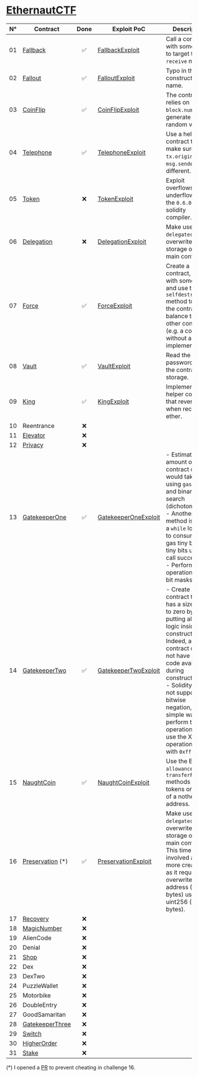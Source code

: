 # [EthernautCTF](https://ethernaut.openzeppelin.com/)

| N°  | Contract                                                   | Done | Exploit PoC                                                             | Description                                                                                                                                                                                                                                                                                                                     |
| --- | ---------------------------------------------------------- | :--: | ----------------------------------------------------------------------- | ------------------------------------------------------------------------------------------------------------------------------------------------------------------------------------------------------------------------------------------------------------------------------------------------------------------------------- |
| 01  | [Fallback](../src/EthernautCTF/Fallback.sol)               |  ✅  | [FallbackExploit](../test/EthernautCTF/FallbackExploit.t.sol)           | Call a contract with some value to target the `receive` method.                                                                                                                                                                                                                                                                 |
| 02  | [Fallout](../src/EthernautCTF/Fallout.sol)                 |  ✅  | [FalloutExploit](../test/EthernautCTF/FalloutExploit.t.sol)             | Typo in the constructor name.                                                                                                                                                                                                                                                                                                   |
| 03  | [CoinFlip](../src/EthernautCTF/CoinFlip.sol)               |  ✅  | [CoinFlipExploit](../test/EthernautCTF/CoinFlipExploit.t.sol)           | The contract relies on `block.number` to generate a random value.                                                                                                                                                                                                                                                               |
| 04  | [Telephone](../src/EthernautCTF/Telephone.sol)             |  ✅  | [TelephoneExploit](../test/EthernautCTF/TelephoneExploit.t.sol)         | Use a helper contract to make sure `tx.origin` and `msg.sender` are different.                                                                                                                                                                                                                                                  |
| 05  | [Token](../src/EthernautCTF/Token.sol)                     |  ❌  | [TokenExploit](../test/EthernautCTF/TokenExploit.t.sol)                 | Exploit overflows and underflows of the `0.6.0` solidity compiler.                                                                                                                                                                                                                                                              |
| 06  | [Delegation](../src/EthernautCTF/Delegation.sol)           |  ❌  | [DelegationExploit](../test/EthernautCTF/DelegationExploit.t.sol)       | Make use of the `delegatecall` to overwrite the storage of the main contract.                                                                                                                                                                                                                                                   |
| 07  | [Force](../src/EthernautCTF/Force.sol)                     |  ✅  | [ForceExploit](../test/EthernautCTF/ForceExploit.t.sol)                 | Create a contract, fund it with some ether and use the `selfdestruct` method to send the contract balance to any other contract (e.g. a contract without any implementation).                                                                                                                                                   |
| 08  | [Vault](../src/EthernautCTF/Vault.sol)                     |  ✅  | [VaultExploit](../test/EthernautCTF/VaultExploit.t.sol)                 | Read the password from the contract storage.                                                                                                                                                                                                                                                                                    |
| 09  | [King](../src/EthernautCTF/King.sol)                       |  ✅  | [KingExploit](../test/EthernautCTF/KingExploit.t.sol)                   | Implement a helper contract that reverts when receiving ether.                                                                                                                                                                                                                                                                  |
| 10  | Reentrance                                                 |  ❌  |                                                                         |                                                                                                                                                                                                                                                                                                                                 |
| 11  | [Elevator](../src/EthernautCTF/Elevator.sol)               |  ❌  |                                                                         |                                                                                                                                                                                                                                                                                                                                 |
| 12  | [Privacy](../src/EthernautCTF/Privacy.sol)                 |  ❌  |                                                                         |                                                                                                                                                                                                                                                                                                                                 |
| 13  | [GatekeeperOne](../src/EthernautCTF/GatekeeperOne.sol)     |  ✅  | [GatekeeperOneExploit](../test/EthernautCTF/GatekeeperOneExploit.t.sol) | - Estimate the amount of gas a contract call would take using `gasleft` and binary search (dichotomy).<br>- Another method is to use a `while` loop and to consume the gas tiny bits by tiny bits until the call succeeds.<br>- Perform operations using bit masks.                                                             |
| 14  | [GatekeeperTwo](../src/EthernautCTF/GatekeeperTwo.sol)     |  ✅  | [GatekeeperTwoExploit](../test/EthernautCTF/GatekeeperTwoExploit.t.sol) | - Create a contract that has a size equal to zero by putting all the logic inside the constructor. Indeed, a contract does not have source code available during construction.<br>- Solidity does not support bitwise negation, but a simple way to perform the operation is to use the XOR operation (`^`) with `0xff` (ones). |
| 15  | [NaughtCoin](../src/EthernautCTF/NaughtCoin.sol)           |  ✅  | [NaughtCoinExploit](../test/EthernautCTF/NaughtCoinExploit.t.sol)       | Use the ERC20 `allowance` and `transferFrom` methods to send tokens on behalf of a nother address.                                                                                                                                                                                                                              |
| 16  | [Preservation](../src/EthernautCTF/Preservation.sol) (\*)  |  ✅  | [PreservationExploit](../test/EthernautCTF/PreservationExploit.t.sol)   | Make use of the `delegatecall` to overwrite the storage of the main contract. This time it involved a bit more creativity as it required to overwrite an address (20 bytes) using a uint256 (32 bytes).                                                                                                                         |
| 17  | [Recovery](../src/EthernautCTF/Recovery.sol)               |  ❌  |                                                                         |                                                                                                                                                                                                                                                                                                                                 |
| 18  | [MagicNumber](../src/EthernautCTF/MagicNumber.sol)         |  ❌  |                                                                         |                                                                                                                                                                                                                                                                                                                                 |
| 19  | AlienCode                                                  |  ❌  |                                                                         |                                                                                                                                                                                                                                                                                                                                 |
| 20  | Denial                                                     |  ❌  |                                                                         |                                                                                                                                                                                                                                                                                                                                 |
| 21  | [Shop](../src/EthernautCTF/Shop.sol)                       |  ❌  |                                                                         |                                                                                                                                                                                                                                                                                                                                 |
| 22  | Dex                                                        |  ❌  |                                                                         |                                                                                                                                                                                                                                                                                                                                 |
| 23  | DexTwo                                                     |  ❌  |                                                                         |                                                                                                                                                                                                                                                                                                                                 |
| 24  | PuzzleWallet                                               |  ❌  |                                                                         |                                                                                                                                                                                                                                                                                                                                 |
| 25  | Motorbike                                                  |  ❌  |                                                                         |                                                                                                                                                                                                                                                                                                                                 |
| 26  | DoubleEntry                                                |  ❌  |                                                                         |                                                                                                                                                                                                                                                                                                                                 |
| 27  | GoodSamaritan                                              |  ❌  |                                                                         |                                                                                                                                                                                                                                                                                                                                 |
| 28  | [GatekeeperThree](../src/EthernautCTF/GatekeeperThree.sol) |  ❌  |                                                                         |                                                                                                                                                                                                                                                                                                                                 |
| 29  | [Switch](../src/EthernautCTF/Switch.sol)                   |  ❌  |                                                                         |                                                                                                                                                                                                                                                                                                                                 |
| 30  | [HigherOrder](../src/EthernautCTF/HigherOrder.sol)         |  ❌  |                                                                         |                                                                                                                                                                                                                                                                                                                                 |
| 31  | [Stake](../src/EthernautCTF/Stake.sol)                     |  ❌  |                                                                         |                                                                                                                                                                                                                                                                                                                                 |

(\*) I opened a [PR](https://github.com/OpenZeppelin/ethernaut/pull/756) to prevent cheating in challenge 16.
